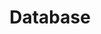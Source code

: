 ---
title: Database
tags: ["database", "data", "storage", "information", "server", "cloud", "network"]
icon: database
svg: '<svg xmlns="http://www.w3.org/2000/svg" width="24" height="24" fill="none" viewBox="0 0 24 24" stroke-width="1.5" stroke-linecap="round" stroke-linejoin="round" stroke="currentColor"><path d="M12 3C7.582 3 4 4.29 4 5.88c0 4.16 16 4.16 16 0C20 4.29 16.418 3 12 3m8 8.75c0 4.667-16 4.667-16 0"/><path d="M4 6v12.165c0 3.78 16 3.78 16 0V6"/></svg>'
---